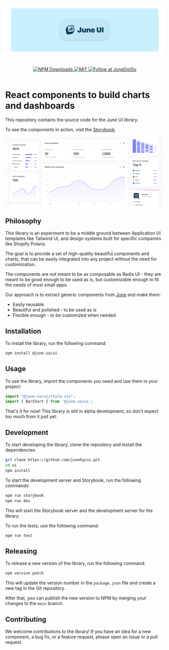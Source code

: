 ![](/assets/hero.png)

<div align="center">
  <br />

  <div align="center">
    <a href="https://www.npmjs.com/package/@june-so/ui">
      <img alt="NPM Downloads" src="https://img.shields.io/npm/d18m/%40june-so%2Fui">
    </a>
    <a href="https://github.com/juneHQ/ui/blob/main/LICENSE">
      <img alt="MIT" src="https://img.shields.io/github/license/juneHQ/ui" height="20" width="auto">
    </a>
    <a href="https://twitter.com/intent/follow?screen_name=JuneDotSo">
      <img src="https://img.shields.io/twitter/follow/JuneDotSo?style=social" alt="Follow at JuneDotSo" />
    </a>
  </div>
  <br />
</div>

# React components to build charts and dashboards

This repository contains the source code for the June UI library.

To see the components in action, visit the [Storybook](https://junehq.github.io/ui/).

![](/assets/screenshot.png)

## Philosophy

This library is an experiment to be a middle ground between Application UI templates like Tailwind UI, and design systems built for specific companies like Shopify Polaris.

The goal is to provide a set of high-quality beautiful components and charts, that can be easily integrated into any project without the need for customization.

The components are not meant to be as composable as Radix UI - they are meant to be good enough to be used as is, but customizable enough to fit the needs of most small apps.

Our approach is to extract generic components from [June](https://june.so) and make them:

- Easily reusable
- Beautiful and polished - to be used as is
- Flexible enough - to be customized when needed


## Installation

To install the library, run the following command:

```bash
npm install @june-so/ui
```

## Usage

To use the library, import the components you need and use them in your project:

```javascript
import "@june-so/ui/style.css";
import { BarChart } from '@june-so/ui';
```

That's it for now! This library is still in alpha development, so don't expect too much from it just yet.


## Development

To start developing the library, clone the repository and install the dependencies:

```bash
git clone https://github.com/junehq/ui.git
cd ui
npm install
```

To start the development server and Storybook, run the following commands:

```bash
npm run storybook
npm run dev 
```

This will start the Storybook server and the development server for the library.

To run the tests, use the following command:

```bash
npm run test
```

## Releasing

To release a new version of the library, run the following command:

```bash
npm version patch
```

This will update the version number in the `package.json` file and create a new tag in the Git repository.

After that, you can publish the new version to NPM by merging your changes to the `main` branch.


## Contributing

We welcome contributions to the library! If you have an idea for a new component, a bug fix, or a feature request, please open an issue or a pull request.

